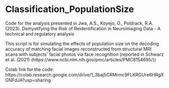 # Classification_PopulationSize
<p> Code for the analysis presented in Jwa, A.S., Koyejo, O., Poldrack, R.A.(2023). Demystifying the Risk of Reidentification in Neuroimaging Data - A technical and regulatory analysis </p>
<p> This script is for simulating the effects of population size on the decoding accuracy of matching facial images reconstructed from structural MRI scans with subjects' facial photos via face recognition (reported in Schwarz et al. (2021) (https://www.ncbi.nlm.nih.gov/pmc/articles/PMC8154695/))</p>
<p> Colab link for the code: https://colab.research.google.com/drive/1_3baj5CRMrmc9FLKRGUre6HRgXGNFdJA?usp=sharing </p>
